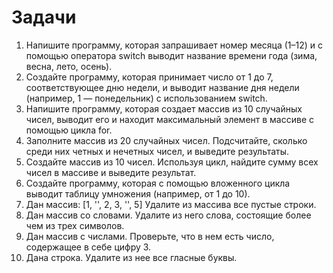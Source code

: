 # Задачи

1. Напишите программу, которая запрашивает номер месяца (1–12) и с помощью оператора switch выводит название времени года (зима, весна, лето, осень).
2. Создайте программу, которая принимает число от 1 до 7, соответствующее дню недели, и выводит название дня недели (например, 1 — понедельник) с использованием switch.
3. Напишите программу, которая создает массив из 10 случайных чисел, выводит его и находит максимальный элемент в массиве с помощью цикла for.
4. Заполните массив из 20 случайных чисел. Подсчитайте, сколько среди них четных и нечетных чисел, и выведите результаты.
5. Создайте массив из 10 чисел. Используя цикл, найдите сумму всех чисел в массиве и выведите результат.
6. Создайте программу, которая с помощью вложенного цикла выводит таблицу умножения (например, от 1 до 10).
7. Дан массив: [1, '', 2, 3, '', 5] Удалите из массива все пустые строки.
8. Дан массив со словами. Удалите из него слова, состоящие более чем из трех символов.
9. Дан массив с числами. Проверьте, что в нем есть число, содержащее в себе цифру 3.
10. Дана строка. Удалите из нее все гласные буквы.
